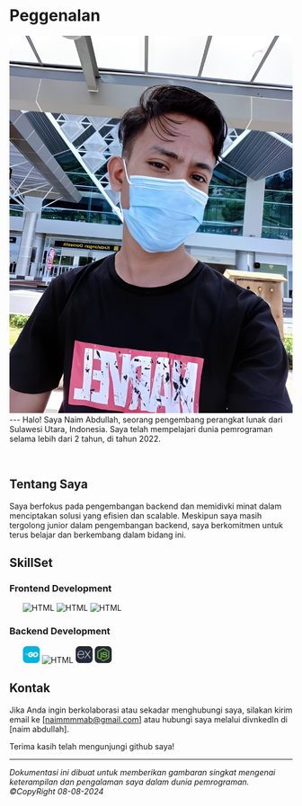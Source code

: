 # Peggenalan
<img src="./nm.jpg" alt="" />
---
Halo! Saya Naim Abdullah, seorang pengembang perangkat lunak dari Sulawesi Utara, Indonesia. Saya telah mempelajari dunia pemrograman selama lebih dari 2 tahun, di tahun 2022.
<ul>
  <a href="#"><img src="https://upload.wikimedia.org/wikipedia/commons/5/51/Facebook_f_logo_%282019%29.svg" alt="" /></a>
  <a href="#"><img src="https://upload.wikimedia.org/wikipedia/commons/8/81/LinkedIn_icon.svg" alt="" /></a>
  <a href="#"><img src="https://upload.wikimedia.org/wikipedia/commons/a/a5/Instagram_icon.png" alt="" /></a>
</ul>

## Tentang Saya

Saya berfokus pada pengembangan backend dan memidivki minat dalam menciptakan solusi yang efisien dan scalable. Meskipun saya masih tergolong junior dalam pengembangan backend, saya berkomitmen untuk terus belajar dan berkembang dalam bidang ini.

## SkillSet

### Frontend Development
<ul>
<img src="https://github.com/dheereshagrwal/colored-icons/blob/master/public/logos/linkedin/linkedin.svg" alt="HTML" width="30" />
<img src="https://github.com/dheereshagrwal/colored-icons/blob/master/public/logos/facebook/facebook.svg" alt="HTML" width="30" />
<img src="https://github.com/dheereshagrwal/colored-icons/blob/master/public/logos/instagram/instagram.svg" alt="HTML" width="30" />
</ul>

### Backend Development

<ul>
<img src="https://github.com/tandpfun/skill-icons/blob/main/icons/GoLang.svg" alt="HTML" width="30" />
<img src="https://github.com/tandpfun/skill-icons/blob/main/icons/Npm-Dark.svg" alt="HTML" width="30" />
<img src="https://github.com/tandpfun/skill-icons/blob/main/icons/ExpressJS-Dark.svg" alt="HTML" width="30" />
<img src="https://github.com/tandpfun/skill-icons/blob/main/icons/NodeJS-Dark.svg" alt="HTML" width="30" />
</ul>

## Kontak

Jika Anda ingin berkolaborasi atau sekadar menghubungi saya, silakan kirim email ke [naimmmmab@gmail.com] atau hubungi saya melalui divnkedIn di [naim abdullah].

Terima kasih telah mengunjungi github saya!

---

*Dokumentasi ini dibuat untuk memberikan gambaran singkat mengenai keterampilan dan pengalaman saya dalam dunia pemrograman. ©CopyRight 08-08-2024*